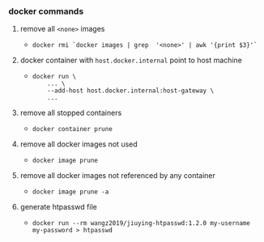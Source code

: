 ### docker commands

1. remove all `<none>` images
    * ```shell
      docker rmi `docker images | grep  '<none>' | awk '{print $3}'`
      ```
2. docker container with `host.docker.internal` point to host machine
    * ```shell
      docker run \
          ... \
          --add-host host.docker.internal:host-gateway \
          ...
      ```
3. remove all stopped containers
    * ```shell
      docker container prune
      ```
4. remove all docker images not used
    * ```shell
      docker image prune
      ```
5. remove all docker images not referenced by any container
    * ```shell
      docker image prune -a
      ```
6. generate htpasswd file
    * ```shell
      docker run --rm wangz2019/jiuying-htpasswd:1.2.0 my-username my-password > htpasswd
      ```

